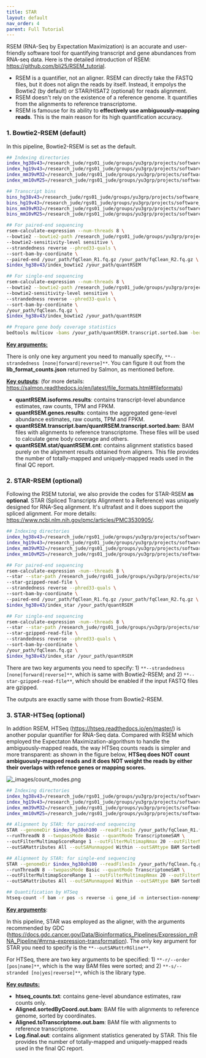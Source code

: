 ```yaml
---
title: STAR
layout: default
nav_order: 4
parent: Full Tutorial
---
```


RSEM (RNA-Seq by Expectation Maximization) is an accurate and user-friendly software tool for quantifying transcript and gene abundances from RNA-seq data. Here is the detailed introduction of RSEM: https://github.com/bli25/RSEM_tutorial.

* RSEM is a quantifier, not an aligner. RSEM can directly take the FASTQ files, but it does not align the reads by itself. Instead, it empolys the Bowtie2 (by default) or STAR/HISAT2 (optional) for reads alignment.
* RSEM doesn't rely on the existence of a reference genome. It quantifies from the alignments to reference transcriptome.
* RSEM is famouse for its ability to **effectively use ambiguously-mapping reads**. This is the main reason for its high quantification accuracy.

### 1. Bowtie2-RSEM (default)

In this pipeline, Bowtie2-RSEM is set as the default. 

```bash
## Indexing directories
index_hg38v43=/research_jude/rgs01_jude/groups/yu3grp/projects/software_JY/yu3grp/yulab_databases/references/hg38/gencode.release43/bulkRNAseq/RSEM
index_hg19v43=/research_jude/rgs01_jude/groups/yu3grp/projects/software_JY/yu3grp/yulab_databases/references/hg19/gencode.release43/bulkRNAseq/RSEM
index_mm39vM32=/research_jude/rgs01_jude/groups/yu3grp/projects/software_JY/yu3grp/yulab_databases/references/mm39/gencode.releaseM32/bulkRNAseq/RSEM
index_mm10vM25=/research_jude/rgs01_jude/groups/yu3grp/projects/software_JY/yu3grp/yulab_databases/references/mm10/gencode.releaseM25/bulkRNAseq/RSEM

## Transcript bins
bins_hg38v43=/research_jude/rgs01_jude/groups/yu3grp/projects/software_JY/yu3grp/yulab_databases/references/hg38/gencode.release43/bulkRNAseq/genebodyBins
bins_hg19v43=/research_jude/rgs01_jude/groups/yu3grp/projects/software_JY/yu3grp/yulab_databases/references/hg19/gencode.release43/bulkRNAseq/genebodyBins
bins_mm39vM32=/research_jude/rgs01_jude/groups/yu3grp/projects/software_JY/yu3grp/yulab_databases/references/mm39/gencode.releaseM32/bulkRNAseq/genebodyBins
bins_mm10vM25=/research_jude/rgs01_jude/groups/yu3grp/projects/software_JY/yu3grp/yulab_databases/references/mm10/gencode.releaseM25/bulkRNAseq/genebodyBins

## For paired-end sequencing
rsem-calculate-expression --num-threads 8 \
--bowtie2 --bowtie2-path /research_jude/rgs01_jude/groups/yu3grp/projects/software_JY/yu3grp/conda_env/bulkRNAseq_2023/bin \
--bowtie2-sensitivity-level sensitive \
--strandedness reverse --phred33-quals \
--sort-bam-by-coordinate \
--paired-end /your_path/fqClean_R1.fq.gz /your_path/fqClean_R2.fq.gz \
$index_hg38v43/index_bowtie2 /your_path/quantRSEM

## For single-end sequencing
rsem-calculate-expression --num-threads 8 \
--bowtie2 --bowtie2-path /research_jude/rgs01_jude/groups/yu3grp/projects/software_JY/yu3grp/conda_env/bulkRNAseq_2023/bin \
--bowtie2-sensitivity-level sensitive \
--strandedness reverse --phred33-quals \
--sort-bam-by-coordinate \
/your_path/fqClean.fq.gz \
$index_hg38v43/index_bowtie2 /your_path/quantRSEM

## Prepare gene body coverage statistics
bedtools multicov -bams /your_path/quantRSEM.transcript.sorted.bam -bed $bins_hg38v43/genebodyBins_HouseKeepingTranscripts.txt > /your_path/genebodyCoverage.txt
```

**<u>Key arguments:</u>**

There is only one key argument you need to manually specify, `**--strandedness [none|forward|reverse]**`. You can figure it out from the **lib_format_counts.json** returned by Salmon, as mentioned before.

**<u>Key outputs</u>**: (for more details: https://salmon.readthedocs.io/en/latest/file_formats.html#fileformats)

* **quantRSEM.isoforms.results**: contains transcript-level abundance estimates, raw counts, TPM and FPKM.
* **quantRSEM.genes.results**: contains the aggregated gene-level abundance estimates, raw counts, TPM and FPKM.
* **quantRSEM.transcript.bam/quantRSEM.transcript.sorted.bam**: BAM files with alignments to reference transcriptome. These files will be used to calculate gene body coverage and others.
* **quantRSEM.stat/quantRSEM.cnt**: contains alignment statistics based purely on the alignment results obtained from aligners. This file provides the number of totally-mapped and uniquely-mapped reads used in the final QC report.

### 2. STAR-RSEM (optional)

Following the RSEM tutorial, we also provide the codes for STAR-RSEM **as optional**. STAR (Spliced Transcripts Alignment to a Reference) was uniquely designed for RNA-Seq alignment. It's ultrafast and it does support the spliced alignment. For more details: https://www.ncbi.nlm.nih.gov/pmc/articles/PMC3530905/.

```bash
## Indexing directories
index_hg38v43=/research_jude/rgs01_jude/groups/yu3grp/projects/software_JY/yu3grp/yulab_databases/references/hg38/gencode.release43/bulkRNAseq/RSEM
index_hg19v43=/research_jude/rgs01_jude/groups/yu3grp/projects/software_JY/yu3grp/yulab_databases/references/hg19/gencode.release43/bulkRNAseq/RSEM
index_mm39vM32=/research_jude/rgs01_jude/groups/yu3grp/projects/software_JY/yu3grp/yulab_databases/references/mm39/gencode.releaseM32/bulkRNAseq/RSEM
index_mm10vM25=/research_jude/rgs01_jude/groups/yu3grp/projects/software_JY/yu3grp/yulab_databases/references/mm10/gencode.releaseM25/bulkRNAseq/RSEM

## For paired-end sequencing
rsem-calculate-expression -num--threads 8 \
--star --star-path /research_jude/rgs01_jude/groups/yu3grp/projects/software_JY/yu3grp/conda_env/bulkRNAseq_2023/bin \
--star-gzipped-read-file \
--strandedness reverse --phred33-quals \
--sort-bam-by-coordinate \
--paired-end /your_path/fqClean_R1.fq.gz /your_path/fqClean_R2.fq.gz \
$index_hg38v43/index_star /your_path/quantRSEM

## For single-end sequencing
rsem-calculate-expression -num--threads 8 \
--star --star-path /research_jude/rgs01_jude/groups/yu3grp/projects/software_JY/yu3grp/conda_env/bulkRNAseq_2023/bin \
--star-gzipped-read-file \
--strandedness reverse --phred33-quals \
--sort-bam-by-coordinate \
/your_path/fqClean.fq.gz \
$index_hg38v43/index_star /your_path/quantRSEM
```

There are two key arguments you need to specify: 1) `**--strandedness [none|forward|reverse]**`, which is same with Bowtie2-RSEM; and 2) `**--star-gzipped-read-file**`, which should be enabled if the input FASTQ files are gzipped.

The outputs are exactly same with those from Bowtie2-RSEM.

### 3. STAR-HTSeq (optional)

In addtion RSEM, HTSeq (https://htseq.readthedocs.io/en/master/) is another popular quantifier for RNA-Seq data. Compared with RSEM which employed the Expectaton Maximization-algorithsm to handle the ambiguously-mapped reads, the way HTSeq counts reads is simpler and more transparent: as shown in the figure below, **HTSeq does NOT count ambiguously-mapped reads and it does NOT weight the reads by either their overlaps with refence genes or mapping scores.**

![_images/count_modes.png](https://htseq.readthedocs.io/en/master/_images/count_modes.png)

```bash
## Indexing directories
index_hg38v43=/research_jude/rgs01_jude/groups/yu3grp/projects/software_JY/yu3grp/yulab_databases/references/hg38/gencode.release43/bulkRNAseq/STAR/index_overhang100
index_hg19v43=/research_jude/rgs01_jude/groups/yu3grp/projects/software_JY/yu3grp/yulab_databases/references/hg19/gencode.release43/bulkRNAseq/STAR/index_overhang100
index_mm39vM32=/research_jude/rgs01_jude/groups/yu3grp/projects/software_JY/yu3grp/yulab_databases/references/mm39/gencode.releaseM32/bulkRNAseq/STAR/index_overhang100
index_mm10vM25=/research_jude/rgs01_jude/groups/yu3grp/projects/software_JY/yu3grp/yulab_databases/references/mm10/gencode.releaseM25/bulkRNAseq/STAR/index_overhang100

## Alignment by STAR: for paired-end sequencing
STAR --genomeDir $index_hg38oh100 --readFilesIn /your_path/fqClean_R1.fq.gz /your_path/fqClean_R2.fq.gz --readFilesCommand zcat \
--runThreadN 8 --twopassMode Basic --quantMode TranscriptomeSAM \
--outFilterMultimapScoreRange 1 --outFilterMultimapNmax 20 --outFilterMismatchNmax 10 --alignIntronMax 500000 --alignMatesGapMax 1000000 --sjdbScore 2 --alignSJDBoverhangMin 1 --genomeLoad NoSharedMemory --outFilterMatchNminOverLread 0.33 --outFilterScoreMinOverLread 0.33 --sjdbOverhang 100 --outSAMstrandField intronMotif \
--outSAMattributes All --outSAMunmapped Within --outSAMtype BAM SortedByCoordinate --outSAMheaderHD @HD VN:1.4 --outSAMattrRGline ID:SampleName SM:SampleName LB:Illumina PL:Illumina PU:Illumina --outFileNamePrefix /your_path/quantSTAR

## Alignment by STAR: for single-end sequencing
STAR --genomeDir $index_hg38oh100 --readFilesIn /your_path/fqClean.fq.gz --readFilesCommand zcat \
--runThreadN 8 --twopassMode Basic --quantMode TranscriptomeSAM \
--outFilterMultimapScoreRange 1 --outFilterMultimapNmax 20 --outFilterMismatchNmax 10 --alignIntronMax 500000 --alignMatesGapMax 1000000 --sjdbScore 2 --alignSJDBoverhangMin 1 --genomeLoad NoSharedMemory --outFilterMatchNminOverLread 0.33 --outFilterScoreMinOverLread 0.33 --sjdbOverhang 100 --outSAMstrandField intronMotif \
--outSAMattributes All --outSAMunmapped Within --outSAMtype BAM SortedByCoordinate --outSAMheaderHD @HD VN:1.4 --outSAMattrRGline ID:SampleName SM:SampleName LB:Illumina PL:Illumina PU:Illumina --outFileNamePrefix /your_path/quantSTAR

## Quantification by HTSeq
htseq-count -f bam -r pos -s reverse -i gene_id -m intersection-nonempty -n 8 /your_path/quantSTAR/Aligned.out.bam $gtf_hg38 > /your_path/quantSTAR/htseq_counts.txt
```

**<u>Key arguments</u>**:

In this pipeline, STAR was employed as the aligner, with the arguments recommended by GDC (https://docs.gdc.cancer.gov/Data/Bioinformatics_Pipelines/Expression_mRNA_Pipeline/#mrna-expression-transformation). The only key argument for STAR you need to specify is the `**--outSAMattrRGline**`.

For HTSeq, there are two key arguments to be specified: 1) `**-r/--order [pos|name]**`, which is the way BAM files were sorted; and 2) `**-s/--stranded [no|yes|reverse]**`, which is the library type.

**<u>Key outputs:</u>**

* **htseq_counts.txt**: contains gene-level abundance estimates, raw counts only.
* **Aligned.sortedByCoord.out.bam**: BAM file with alignments to reference genome, sorted by coordinates.
* **Aligned.toTranscriptome.out.bam**: BAM file with alignments to reference transcriptome.
* **Log.final.out**: contains alignment statistics generated by STAR. This file provides the number of totally-mapped and uniquely-mapped reads used in the final QC report.